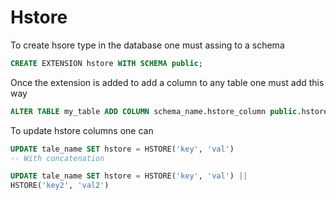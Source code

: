 # Hstore

To create hsore type in the database one must assing to a schema

```sql
CREATE EXTENSION hstore WITH SCHEMA public;
```

Once the extension is added to add a column to any table one must add
this way


```sql
ALTER TABLE my_table ADD COLUMN schema_name.hstore_column public.hstore;
```

To update hstore columns one can

```sql
UPDATE tale_name SET hstore = HSTORE('key', 'val')
-- With concatenation

UPDATE tale_name SET hstore = HSTORE('key', 'val') ||
HSTORE('key2', 'val2')
```
